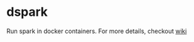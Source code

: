 # dspark
Run spark in docker containers. For more details, checkout [wiki](https://github.com/mangalaman93/dspark/wiki)
